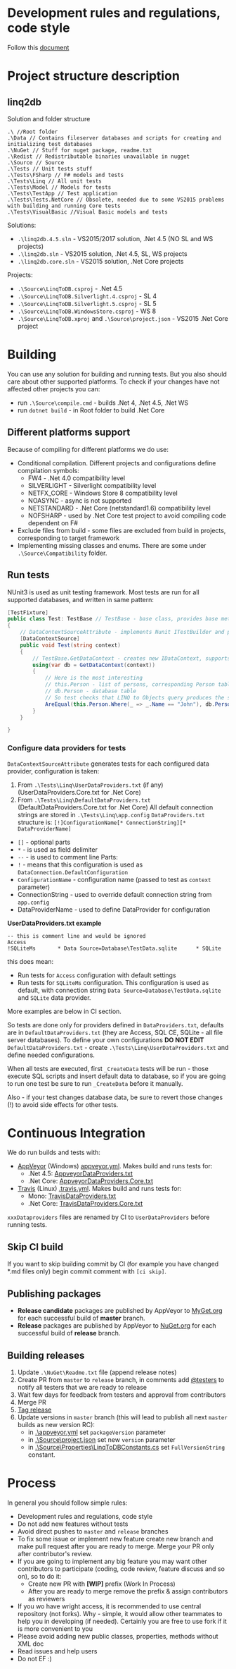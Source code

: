 # Development rules and regulations, code style
Follow this [document](https://github.com/linq2db/linq2db/files/1056002/Development.rules.and.regulations.docx)

# Project structure description
## linq2db
Solution and folder structure
```
.\ //Root folder
.\Data // Contains fileserver databases and scripts for creating and initializing test databases
.\NuGet // Stuff for nuget package, readme.txt
.\Redist // Redistributable binaries unavailable in nugget
.\Source // Source
.\Tests // Unit tests stuff
.\Tests\FSharp // F# models and tests
.\Tests\Linq // All unit tests
.\Tests\Model // Models for tests
.\Tests\TestApp // Test application
.\Tests\Tests.NetCore // Obsolete, needed due to some VS2015 problems with building and running Core tests
.\Tests\VisualBasic //Visual Basic models and tests
```
Solutions:
* `.\linq2db.4.5.sln` - VS2015/2017 solution, .Net 4.5 (NO SL and WS projects)
* `.\linq2db.sln` - VS2015 solution, .Net 4.5, SL, WS projects
* `.\linq2db.core.sln` - VS2015 solution, .Net Core projects

Projects:
* `.\Source\LinqToDB.csproj` - .Net 4.5 
* `.\Source\LinqToDB.Silverlight.4.csproj` - SL 4
* `.\Source\LinqToDB.Silverlight.5.csproj` - SL 5
* `.\Source\LinqToDB.WindowsStore.csproj` - WS 8
* `.\Source\LinqToDB.xproj` and `.\Source\project.json` - VS2015 .Net Core project

# Building
You can use any solution for building and running tests. But you also should care about other supported platforms. To check if your changes have not affected other projects you can:
* run `.\Source\compile.cmd` - builds .Net 4, .Net 4.5, .Net WS
* run `dotnet build` - in Root folder to build .Net Core 
## Different platforms support
Because of compiling for different platforms we do use:
* Conditional compilation. Different projects and configurations define compilation symbols:
  * FW4 - .Net 4.0 compatibility level
  * SILVERLIGHT - Silverlight compatibility level
  * NETFX_CORE - Windows Store 8 compatibility level
  * NOASYNC - async is not supported 
  * NETSTANDARD - .Net Core (netstandard1.6) compatibility level
  * NOFSHARP - used by .Net Core test project to avoid compiling code dependent on F#
* Exclude files from build - some files are excluded from build in projects, corresponding to target framework
* Implementing missing classes and enums. There are some under `.\Source\Compatibility` folder.
## Run tests
NUnit3 is used as unit testing framework. Most tests are run for all supported databases, and written in same pattern:
```cs
[TestFixture]
public class Test: TestBase // TestBase - base class, provides base methods and object data sources
{
    // DataContextSourceAttribute - implements Nunit ITestBuilder and provides context values to test
    [DataContextSource]
    public void Test(string context)
    {
        // TestBase.GetDataContext - creates new IDataContext, supports creating WCF client and server
        using(var db = GetDataContext(context))
        {
            // Here is the most interesting
            // this.Person - list of persons, corresponding Person table in database (derived from TestBase)
            // db.Person - database table
            // So test checks that LINQ to Objects query produces the same result as executed database query
            AreEqual(this.Person.Where(_ => _.Name == "John"), db.Person.Where(_ => _.Name == "John"));
        }
    }

}
```
### Configure data providers for tests 
`DataContextSourceAttribute` generates tests for each configured data provider, configuration is taken: 
1. From `.\Tests\Linq\UserDataProviders.txt` (if any) (UserDataProviders.Core.txt for .Net Core)
1. From `.\Tests\Linq\DefaultDataProviders.txt` (DefaultDataProviders.Core.txt for .Net Core)
All default connection strings are stored in `.\Tests\Linq\app.config` 
`DataProviders.txt` structure is:
`[!]ConfigurationName[* ConnectionString][* DataProviderName]`
* `[]` - optional parts
* `*` - is used as field delimiter
* `--` - is used to comment line
Parts:
* `!` - means that this configuration is used as `DataConnection.DefaultConfiguration`
* `ConfigurationName` - configuration name (passed to test as `context` parameter)
* ConnectionString - used to override default connection string from `app.config`
* DataProviderName - used to define DataProvider for configuration

**UserDataProviders.txt example**
```
-- this is comment line and would be ignored
Access
!SQLiteMs       * Data Source=Database\TestData.sqlite      * SQLite
```
this does mean:
* Run tests for `Access` configuration with default settings
* Run tests for `SQLiteMs` configuration. This configuration is used as default, with connection string `Data Source=Database\TestData.sqlite` and `SQLite` data provider.

More examples are below in CI section.

So tests are done only for providers defined in `DataProviders.txt`, defaults are in `DefaultDataProviders.txt` (they are Access, SQL CE, SQLite - all file server databases). To define your own configurations **DO NOT EDIT** `DefaultDataProviders.txt` - create `.\Tests\Linq\UserDataProviders.txt` and define needed configurations. 

When all tests are executed, first `_CreateData` tests will be run - those execute SQL scripts and insert default data to database, so if you are going to run one test be sure to run `_CreateData` before it manually.

Also - if your test changes database data, be sure to revert those changes (!) to avoid side effects for other tests.

# Continuous Integration
We do run builds and tests with:
* [AppVeyor](https://ci.appveyor.com/project/igor-tkachev/linq2db) (Windows) [appveyor.yml](https://github.com/linq2db/linq2db/blob/master/appveyor.yml). Makes build and runs tests for:
  * .Net 4.5: [AppveyorDataProviders.txt](https://github.com/linq2db/linq2db/blob/master/Tests/Linq/AppveyorDataProviders.txt)
  * .Net Core: [AppveyorDataProviders.Core.txt](https://github.com/linq2db/linq2db/blob/master/Tests/Linq/AppveyorDataProviders.Core.txt)
* [Travis](https://travis-ci.org/linq2db/linq2db) (Linux) [.travis.yml](https://github.com/linq2db/linq2db/blob/master/.travis.yml). Makes build and runs tests for:
  * Mono: [TravisDataProviders.txt](https://github.com/linq2db/linq2db/blob/master/Tests/Linq/TravisDataProviders.txt)
  * .Net Core: [TravisDataProviders.Core.txt](https://github.com/linq2db/linq2db/blob/master/Tests/Linq/TravisDataProviders.Core.txt)

`xxxDataproviders` files are renamed by CI to `UserDataProviders` before running tests.

## Skip CI build
If you want to skip building commit by CI (for example you have changed *.md files only) begin commit comment with `[ci skip]`.

## Publishing packages
* **Release candidate** packages are published by AppVeyor to [MyGet.org](https://github.com/linq2db/linq2db#feeds) for each successful build of **master** branch. 
* **Release** packages are published by AppVeyor to [NuGet.org](https://github.com/linq2db/linq2db#feeds) for each successful build of **release** branch. 

## Building releases
1. Update `.\NuGet\Readme.txt` file (append release notes)
1. Create PR from `master` to `release` branch, in comments add [@testers](https://github.com/linq2db/linq2db/wiki/How-can-i-help#testing-how-to) to notify all testers that we are ready to release
1. Wait few days for feedback from testers and approval from contributors
1. Merge PR
1. [Tag release](https://github.com/linq2db/linq2db/releases)
1. Update versions in `master` branch (this will lead to publish all next `master` builds as new version RC):
   * in [.\appveyor.yml](https://github.com/linq2db/linq2db/blob/master/appveyor.yml) set `packageVersion` parameter
   * in [.\Source\project.json](https://github.com/linq2db/linq2db/blob/master/Source/project.json) set new `version` parameter
   * in [.\Source\Properties\LinqToDBConstants.cs](https://github.com/linq2db/linq2db/blob/master/Source/Properties/LinqToDBConstants.cs) set `FullVersionString` constant.

# Process
In general you should follow simple rules:
* Development rules and regulations, code style
* Do not add new features without tests
* Avoid direct pushes to `master` and `release` branches
* To fix some issue or implement new feature create new branch and make pull request after you are ready to merge. Merge your PR only after contributor's review.
* If you are going to implement any big feature you may want other contributors to participate (coding, code review, feature discuss and so on), so to do it:
    * Create new PR with **[WIP]** prefix (Work In Process)
    * After you are ready to merge remove the prefix & assign contributors as reviewers
* If you wo have wright access, it is recommended to use central repository (not forks). Why - simple, it would allow other teammates to help you in developing (if needed). Certainly you are free to use fork if it is more convenient to you
* Please avoid adding new public classes, properties, methods without XML doc
* Read issues and help users
* Do not EF :)

 
